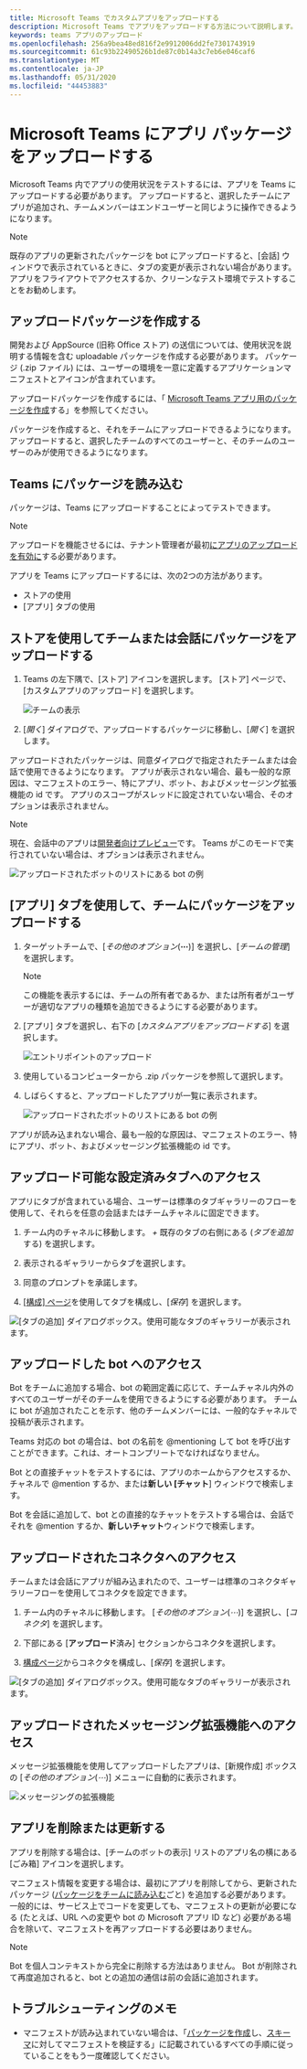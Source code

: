 ```yaml
---
title: Microsoft Teams でカスタムアプリをアップロードする
description: Microsoft Teams でアプリをアップロードする方法について説明します。
keywords: teams アプリのアップロード
ms.openlocfilehash: 256a9bea48ed816f2e9912006dd2fe7301743919
ms.sourcegitcommit: 61c93b22490526b1de87c0b14a3c7eb6e046caf6
ms.translationtype: MT
ms.contentlocale: ja-JP
ms.lasthandoff: 05/31/2020
ms.locfileid: "44453883"
---
```

# <a name="upload-an-app-package-to-microsoft-teams"></a>Microsoft Teams にアプリ パッケージをアップロードする

Microsoft Teams 内でアプリの使用状況をテストするには、アプリを Teams にアップロードする必要があります。 アップロードすると、選択したチームにアプリが追加され、チームメンバーはエンドユーザーと同じように操作できるようになります。

> [!NOTE]
> 既存のアプリの更新されたパッケージを bot にアップロードすると、[会話] ウィンドウで表示されているときに、タブの変更が表示されない場合があります。 アプリをフライアウトでアクセスするか、クリーンなテスト環境でテストすることをお勧めします。

## <a name="create-your-upload-package"></a>アップロードパッケージを作成する

開発および AppSource (旧称 Office ストア) の送信については、使用状況を説明する情報を含む uploadable パッケージを作成する必要があります。 パッケージ (.zip ファイル) には、ユーザーの環境を一意に定義するアプリケーションマニフェストとアイコンが含まれています。

アップロードパッケージを作成するには、「 [Microsoft Teams アプリ用のパッケージを作成](../build-and-test/apps-package.md)する」を参照してください。

パッケージを作成すると、それをチームにアップロードできるようになります。 アップロードすると、選択したチームのすべてのユーザーと、そのチームのユーザーのみが使用できるようになります。

## <a name="load-your-package-into-teams"></a>Teams にパッケージを読み込む

パッケージは、Teams にアップロードすることによってテストできます。

> [!NOTE]
> アップロードを機能させるには、テナント管理者が最初[にアプリのアップロードを有効に](/microsoftteams/admin-settings)する必要があります。

アプリを Teams にアップロードするには、次の2つの方法があります。

* ストアの使用
* [アプリ] タブの使用

## <a name="upload-your-package-into-a-team-or-conversation-using-the-store"></a>ストアを使用してチームまたは会話にパッケージをアップロードする

1. Teams の左下隅で、[ストア] アイコンを選択します。 [ストア] ページで、[カスタムアプリのアップロード] を選択します。

   ![チームの表示](../../assets/images/store-upload-a-custom-app.png)

2. [*開く*] ダイアログで、アップロードするパッケージに移動し、[*開く*] を選択します。

アップロードされたパッケージは、同意ダイアログで指定されたチームまたは会話で使用できるようになります。 アプリが表示されない場合、最も一般的な原因は、マニフェストのエラー、特にアプリ、ボット、およびメッセージング拡張機能の id です。 アプリのスコープがスレッドに設定されていない場合、そのオプションは表示されません。

>[!NOTE]
> 現在、会話中のアプリは[開発者向けプレビュー](../../resources/dev-preview/developer-preview-intro.md)です。 Teams がこのモードで実行されていない場合は、オプションは表示されません。

![アップロードされたボットのリストにある bot の例](../../assets/images/botinlist.jpg)

## <a name="upload-your-package-into-a-team-using-the-apps-tab"></a>[アプリ] タブを使用して、チームにパッケージをアップロードする

1. ターゲットチームで、[*その他のオプション*(**&#8943;**)] を選択し、[*チームの管理*] を選択します。

   > [!NOTE]
   > この機能を表示するには、チームの所有者であるか、または所有者がユーザーが適切なアプリの種類を追加できるようにする必要があります。

2. [アプリ] タブを選択し、右下の [*カスタムアプリをアップロードする*] を選択します。

   ![エントリポイントのアップロード](../../assets/images/UploadACustomApp.png)

3. 使用しているコンピューターから .zip パッケージを参照して選択します。

4. しばらくすると、アップロードしたアプリが一覧に表示されます。

   ![アップロードされたボットのリストにある bot の例](../../assets/images/botinlist.jpg)

アプリが読み込まれない場合、最も一般的な原因は、マニフェストのエラー、特にアプリ、ボット、およびメッセージング拡張機能の id です。

## <a name="accessing-your-uploaded-configurable-tab"></a>アップロード可能な設定済みタブへのアクセス

アプリにタブが含まれている場合、ユーザーは標準のタブギャラリーのフローを使用して、それらを任意の会話またはチームチャネルに固定できます。

1. チーム内のチャネルに移動します。 *+* 既存のタブの右側にある (*タブを追加*する) を選択します。

2. 表示されるギャラリーからタブを選択します。

3. 同意のプロンプトを承諾します。

4. [[構成] ページ](../../tabs/how-to/create-tab-pages/configuration-page.md)を使用してタブを構成し、[*保存*] を選択します。

  ![[タブの追加] ダイアログボックス。使用可能なタブのギャラリーが表示されます。](../../assets/images/tab_gallery.png)

## <a name="accessing-your-uploaded-bot"></a>アップロードした bot へのアクセス

Bot をチームに追加する場合、bot の範囲定義に応じて、チームチャネル内外のすべてのユーザーがそのチームを使用できるようにする必要があります。 チームに bot が追加されたことを示す、他のチームメンバーには、一般的なチャネルで投稿が表示されます。

Teams 対応の bot の場合は、bot の名前を @mentioning して bot を呼び出すことができます。これは、オートコンプリートでなければなりません。

Bot との直接チャットをテストするには、アプリのホームからアクセスするか、チャネルで @mention するか、または**新しい [チャット**] ウィンドウで検索します。

Bot を会話に追加して、bot との直接的なチャットをテストする場合は、会話でそれを @mention するか、**新しいチャット**ウィンドウで検索します。

## <a name="accessing-your-uploaded-connector"></a>アップロードされたコネクタへのアクセス

チームまたは会話にアプリが組み込まれたので、ユーザーは標準のコネクタギャラリーフローを使用してコネクタを設定できます。

1. チーム内のチャネルに移動します。 [*その他のオプション*(*&#8943;*)] を選択し、[*コネクタ*] を選択します。

2. 下部にある [**アップロード**済み] セクションからコネクタを選択します。

3. [構成ページ](../../webhooks-and-connectors/how-to/connectors-creating.md)からコネクタを構成し、[*保存*] を選択します。

  ![[タブの追加] ダイアログボックス。使用可能なタブのギャラリーが表示されます。](../../assets/images/connector_gallery.png)

## <a name="accessing-your-uploaded-messaging-extension"></a>アップロードされたメッセージング拡張機能へのアクセス

メッセージ拡張機能を使用してアップロードしたアプリは、[新規作成] ボックスの [*その他のオプション*(*&#8943;*)] メニューに自動的に表示されます。

![メッセージングの拡張機能](../../assets/images/compose-extensions/cesampleapp.png)

## <a name="removing-or-updating-your-app"></a>アプリを削除または更新する

アプリを削除する場合は、[チームのボットの表示] リストのアプリ名の横にある [ごみ箱] アイコンを選択します。

マニフェスト情報を変更する場合は、最初にアプリを削除してから、更新されたパッケージ ([パッケージをチームに読み込む](#load-your-package-into-teams)ごと) を追加する必要があります。 一般的には、サービス上でコードを変更しても、マニフェストの更新が必要になる (たとえば、URL への変更や bot の Microsoft アプリ ID など) 必要がある場合を除いて、マニフェストを再アップロードする必要はありません。

> [!NOTE]
> Bot を個人コンテキストから完全に削除する方法はありません。 Bot が削除されて再度追加されると、bot との追加の通信は前の会話に追加されます。

## <a name="troubleshooting-notes"></a>トラブルシューティングのメモ

* マニフェストが読み込まれていない場合は、「[パッケージを作成](../../concepts/build-and-test/apps-package.md)し、[スキーマ](../../resources/schema/manifest-schema.md)に対してマニフェストを検証する」に記載されているすべての手順に従っていることをもう一度確認してください。

